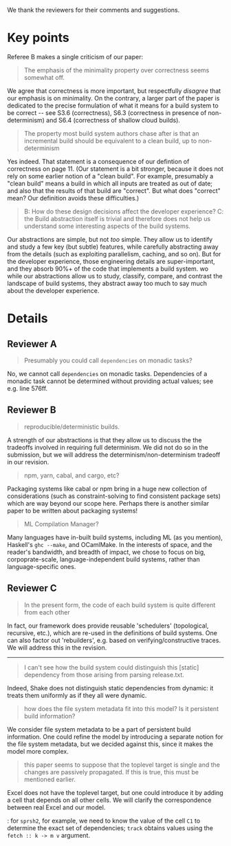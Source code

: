 We thank the reviewers for their comments and suggestions.

# Key points

Referee B makes a single criticism of our paper:

> The emphasis of the minimality property over correctness seems somewhat off.

We agree that correctness is more important, but respectfully *disagree* that our
emphasis is on minimality. On the contrary, a larger part
of the paper is dedicated to the precise formulation of what it means for a
build system to be correct -- see S3.6 (correctness), S6.3 (correctness in
presence of non-determinism) and S6.4 (correctness of shallow cloud builds).

> The property most build system authors chase after is that an incremental
> build should be equivalent to a clean build, up to non-determinism

Yes indeed. That statement is a consequence of our defintion of correctness
on page 11.   (Our statement is a bit stronger, because it does not rely
on some earlier notion of a "clean build".   For example, presumably
a "clean build" means a build in which all inputs are treated as out
of date; and also that the results of that build are "correct".  But
what does "correct" mean?  Our definition avoids these difficulties.)

> B: How do these design decisions affect the developer experience?
> C: the Build abstraction itself is trivial and therefore does not help us understand some interesting aspects of the build systems.

Our abstractions are simple, but not *too* simple. They allow us to
identify and study a few key (but subtle) features, while carefully
abstracting away from the details (such as exploiting parallelism,
caching, and so on).  But for the developer experience, those
engineering details are super-important, and they absorb 90%+ of the
code that implements a build system.  wo while our abstractions allow
us to study, classify, compare, and contrast the landscape of build
systems, they abstract away too much to say much about the
developer experience.

# Details

## Reviewer A

> Presumably you could call `dependencies` on monadic tasks?

No, we cannot call `dependencies` on monadic tasks. Dependencies of a monadic
task cannot be determined without providing actual values; see e.g. line 576ff.

## Reviewer B

> reproducible/deterministic builds.

A strength of our abstractions is that they allow us to discuss the the tradeoffs
involved in requiring full determinism.  We did not do so in the submission, but
we will address the determinism/non-determinism tradeoff in our revision.

> npm, yarn, cabal, and cargo, etc?

Packaging systems like cabal or npm bring in a huge new collection of
considerations (such as constraint-solving to find consistent package sets)
which are way beyond our scope here.  Perhaps there is another similar paper
to be written about packaging systems!

> ML Compilation Manager?

Many languages have in-built build systems, including ML (as you mention),
Haskell's `ghc --make`, and OCamlMake. In the interests of space, and the
reader's bandwidth, and breadth of impact, we chose to focus on big, corpoprate-scale,
language-independent build systems, rather than language-specific ones.

## Reviewer C

> In the present form, the code of each build system is quite different from each other

In fact, our framework does provide reusable 'schedulers' (topological, recursive, etc.),
which are re-used in the definitions of build systems. One can also factor out
'rebuilders', e.g. based on verifying/constructive traces. We will address this
in the revision.


-------------------
> I can't see how the build system could distinguish this
> [static] dependency from those arising from parsing release.txt.

Indeed, Shake does not distinguish static dependencies from dynamic: it
treats them uniformly as if they all were dynamic.

> how does the file system metadata fit into this model? Is it persistent
> build information?

We consider file system metadata to be a part of persistent build information.
One could refine the model by introducing a separate notion for the file system
metadata, but we decided against this, since it makes the model more complex.

> this paper seems to suppose that the toplevel target is single and the changes
> are passively propagated. If this is true, this must be mentioned earlier.

Excel does not have the toplevel target, but one could introduce it by adding a
cell that depends on all other cells. We will clarify the correspondence between
real Excel and our model.

: for `sprsh2`, for
example, we need to know the value of the cell `C1` to determine the exact set
of dependencies; `track` obtains values using the `fetch :: k -> m v` argument.
